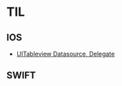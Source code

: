 # TIL

## IOS
* [UITableview Datasource, Delegate](https://github.com/jiyoe/practice#uitableview-datasource-delegate)

## SWIFT


